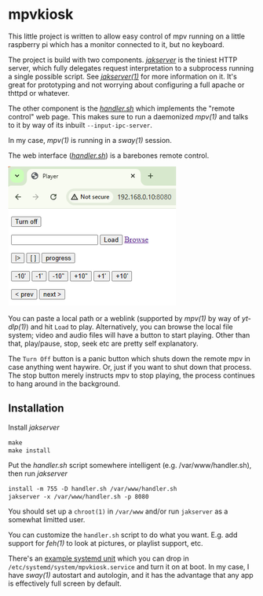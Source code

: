 mpvkiosk
========

This little project is written to allow easy control of mpv running on a
little raspberry pi which has a monitor connected to it, but no keyboard.

The project is build with two components. [*jakserver*](./jakserver.c) is the tiniest HTTP
server, which fully delegates request interpretation to a subprocess running
a single possible script. See [*jakserver(1)*](./jakserver.1) for more
information on it. It's great for prototyping and not worrying about configuring
a full apache or thttpd or whatever.

The other component is the [*handler.sh*](./handler.sh) which implements the
"remote control" web page. This makes sure to run a daemonized *mpv(1)* and
talks to it by way of its inbuilt `--input-ipc-server`.

In my case, *mpv(1)* is running in a *sway(1)* session.

The web interface ([*handler.sh*](./handler.sh)) is a barebones remote control.

![web player](./screenshot.png)

You can paste a local path or a weblink (supported by *mpv(1)* by way of *yt-dlp(1)*) and hit `Load` to play. Alternatively, you can browse the local file system; video and audio files will have a button to start playing. Other than that, play/pause, stop, seek etc are pretty self explanatory.

The `Turn Off` button is a panic button which shuts down the remote mpv in case anything went haywire. Or, just if you want to shut down that process. The stop button merely instructs mpv to stop playing, the process continues to hang around in the background.

Installation
------------

Install *jakserver*

    make
    make install

Put the *handler.sh* script somewhere intelligent (e.g. /var/www/handler.sh),
then run *jakserver*

    install -m 755 -D handler.sh /var/www/handler.sh
    jakserver -x /var/www/handler.sh -p 8080

You should set up a `chroot(1)` in `/var/www` and/or run `jakserver` as
a somewhat limitted user.

You can customize the `handler.sh` script to do what you want. E.g. add
support for *feh(1)* to look at pictures, or playlist support, etc.

There's an [example systemd unit](./mpvkiosk.service) which you can drop
in `/etc/systemd/system/mpvkiosk.service` and turn it on at boot. In my case,
I have *sway(1)* autostart and autologin, and it has the advantage that any
app is effectively full screen by default.
